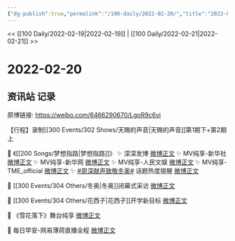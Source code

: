 ```yaml
---
{"dg-publish":true,"permalink":"/100-daily/2022-02-20/","title":"2022-02-20"}
---
```



<< [[100 Daily/2022-02-19\|2022-02-19]] | [[100 Daily/2022-02-21\|2022-02-21]] >>

# 2022-02-20

## 资讯站 记录

原博链接: https://weibo.com/6466290670/LgoR9c6vi

【行程】录制[[300 Events/302 Shows/天赐的声音\|天赐的声音]]第1期下+第2期上

💫 《[[200 Songs/梦想指路\|梦想指路]]》
✨ 深深发博 [微博正文](https://m.weibo.cn/6466290670/4738908933587209)
✨ MV纯享-新华社 [微博正文](https://m.weibo.cn/6466290670/4738873026937415)
✨ MV纯享-新华网 [微博正文](https://m.weibo.cn/6466290670/4738862851557649)
✨ MV纯享-人民文娱 [微博正文](https://m.weibo.cn/6466290670/4738914755281151)
✨ MV纯享-TME_official [微博正文](https://m.weibo.cn/6466290670/4738890428060190)
✨ [#周深献声致敬冬奥#](https://s.weibo.com/weibo?q=%23%E5%91%A8%E6%B7%B1%E7%8C%AE%E5%A3%B0%E8%87%B4%E6%95%AC%E5%86%AC%E5%A5%A5%23) 话题热度提醒 [微博正文](https://m.weibo.cn/6466290670/4738880315854775)

💫 [[300 Events/304 Others/冬奥\|冬奥]]闭幕式采访 [微博正文](https://m.weibo.cn/6466290670/4739044980818479)

💫 [[300 Events/304 Others/花西子\|花西子]]开学新目标 [微博正文](https://m.weibo.cn/6466290670/4739023514112352)

💫 《雪花落下》舞台纯享 [微博正文](https://m.weibo.cn/6466290670/4739035261572877)

💫 每日早安-网易薄荷直播全程 [微博正文](https://m.weibo.cn/6466290670/4738861555517141)
